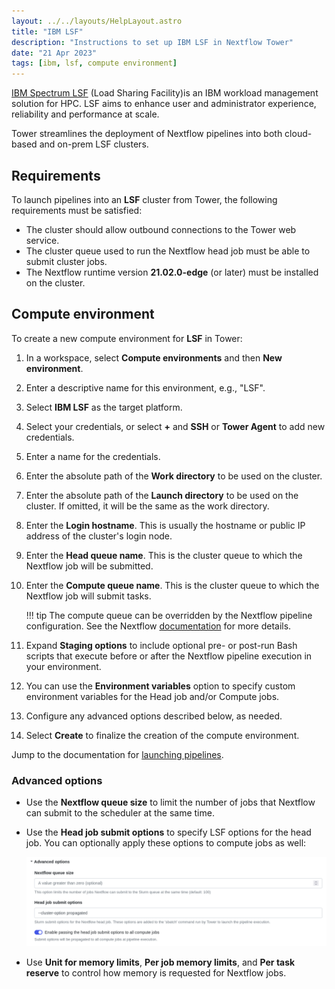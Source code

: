 ```yaml
---
layout: ../../layouts/HelpLayout.astro
title: "IBM LSF"
description: "Instructions to set up IBM LSF in Nextflow Tower"
date: "21 Apr 2023"
tags: [ibm, lsf, compute environment]
---
```


[IBM Spectrum LSF](https://www.ibm.com/products/hpc-workload-management/details) (Load Sharing Facility)is an IBM workload management solution for HPC. LSF aims to enhance user and administrator experience, reliability and performance at scale.

Tower streamlines the deployment of Nextflow pipelines into both cloud-based and on-prem LSF clusters.

## Requirements

To launch pipelines into an **LSF** cluster from Tower, the following requirements must be satisfied:

- The cluster should allow outbound connections to the Tower web service.
- The cluster queue used to run the Nextflow head job must be able to submit cluster jobs.
- The Nextflow runtime version **21.02.0-edge** (or later) must be installed on the cluster.

## Compute environment

To create a new compute environment for **LSF** in Tower:

1. In a workspace, select **Compute environments** and then **New environment**.

2. Enter a descriptive name for this environment, e.g., "LSF".

3. Select **IBM LSF** as the target platform.

4. Select your credentials, or select **+** and **SSH** or **Tower Agent** to add new credentials.

5. Enter a name for the credentials.

6. Enter the absolute path of the **Work directory** to be used on the cluster.

7. Enter the absolute path of the **Launch directory** to be used on the cluster. If omitted, it will be the same as the work directory.

8. Enter the **Login hostname**. This is usually the hostname or public IP address of the cluster's login node.

9. Enter the **Head queue name**. This is the cluster queue to which the Nextflow job will be submitted.

10. Enter the **Compute queue name**. This is the cluster queue to which the Nextflow job will submit tasks.

    !!! tip
        The compute queue can be overridden by the Nextflow pipeline configuration. See the Nextflow [documentation](https://www.nextflow.io/docs/latest/process.html#queue) for more details.

11. Expand **Staging options** to include optional pre- or post-run Bash scripts that execute before or after the Nextflow pipeline execution in your environment. 

12. You can use the **Environment variables** option to specify custom environment variables for the Head job and/or Compute jobs.

13. Configure any advanced options described below, as needed.

14. Select **Create** to finalize the creation of the compute environment.

Jump to the documentation for [launching pipelines](../launch/launchpad.md).

### Advanced options

- Use the **Nextflow queue size** to limit the number of jobs that Nextflow can submit to the scheduler at the same time.

- Use the **Head job submit options** to specify LSF options for the head job. You can optionally apply these options to compute jobs as well:

  ![](_images/head_job_propagation.png)

- Use **Unit for memory limits**, **Per job memory limits**, and **Per task reserve** to control how memory is requested for Nextflow jobs.
